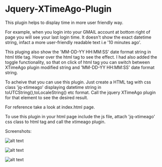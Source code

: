 # Jquery-XTimeAgo-Plugin

This plugin helps to display time in more user friendly way.

For example, when you login into your GMAIL account at bottom right of page you will see your last login time. It doesn't show the exact datetime string, infact a more user-friendly readable text i.e '10 minutes ago'. 

This pluging also show the 'MM-DD-YY HH:MM:SS' date format string in html title tag. Hover over the html tag to see the effect. I had also added the toggle functionality, so that on click of html tag you can switch between XTimeAgo plugin modified string and 'MM-DD-YY HH:MM:SS' date format string.

To acheive that you can use this plugin. Just create a HTML tag with css class 'jq-xtimeago' displaying datetime string in toUTCString(),toLocaleString() etc format. Call the jquery XTimeAgo plugin for that element to see the desired result.

For reference take a look at index.html page.

To use this plugin in your html page include the js file, attach 'jq-xtimeago' css class to html tag and call the xtimeago plugin.

Screenshots:

![alt text](https://github.com/nagarwa2/Jquery-XTimeAgo-Plugin/blob/master/1.png)

![alt text](https://github.com/nagarwa2/Jquery-XTimeAgo-Plugin/blob/master/2.png)

![alt text](https://github.com/nagarwa2/Jquery-XTimeAgo-Plugin/blob/master/3.png)
